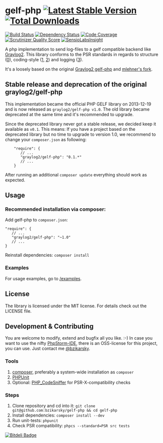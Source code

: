 gelf-php [![Latest Stable Version](https://poser.pugx.org/graylog2/gelf-php/v/stable.svg)](https://packagist.org/packages/graylog2/gelf-php) [![Total Downloads](https://poser.pugx.org/graylog2/gelf-php/downloads.svg)](https://packagist.org/packages/graylog2/gelf-php)
========
[![Build Status](https://travis-ci.org/bzikarsky/gelf-php.png?branch=master)](https://travis-ci.org/bzikarsky/gelf-php)
[![Dependency Status](https://www.versioneye.com/user/projects/52591e23632bac78d0000047/badge.png)](https://www.versioneye.com/user/projects/52591e23632bac78d0000047)
[![Code Coverage](https://scrutinizer-ci.com/g/bzikarsky/gelf-php/badges/coverage.png?s=6de1dc7f14a8d01fd147d42fb341822b3d99d7b6)](https://scrutinizer-ci.com/g/bzikarsky/gelf-php/)
[![Scrutinizer Quality Score](https://scrutinizer-ci.com/g/bzikarsky/gelf-php/badges/quality-score.png?s=00d4030b7a35c75a6b27b426c0eb53fb23aed2d1)](https://scrutinizer-ci.com/g/bzikarsky/gelf-php/)
[![SensioLabsInsight](https://insight.sensiolabs.com/projects/5aaa17f2-cc43-49bf-a23e-cc1585eaa3c2/mini.png)](https://insight.sensiolabs.com/projects/5aaa17f2-cc43-49bf-a23e-cc1585eaa3c2)

A php implementation to send log-files to a gelf compatible backend like [Graylog2](http://graylog2.org/).
This library conforms to the PSR standards in regards to structure ([0](https://github.com/php-fig/fig-standards/blob/master/accepted/PSR-0.md)),
coding-style ([1](https://github.com/php-fig/fig-standards/blob/master/accepted/PSR-1-basic-coding-standard.md),
[2](https://github.com/php-fig/fig-standards/blob/master/accepted/PSR-2-coding-style-guide.md))
and logging ([3](https://github.com/php-fig/fig-standards/blob/master/accepted/PSR-3-logger-interface.md)).

It's a loosely based on the original [Graylog2 gelf-php](https://github.com/Graylog2/gelf-php)
and [mlehner's fork](https://github.com/mlehner/gelf-php).

Stable release and deprecation of the original graylog2/gelf-php
----------------------------------------------------------------

This implementation became the official PHP GELF library on 2013-12-19 and is now released as `graylog2/gelf-php v1.0`.
The old library became deprecated at the same time and it's recommended to upgrade.

Since the deprecated library never got a stable release, we decided keep it available as `v0.1`. This means:
If you have a project based on the deprecated library but no time to upgrade to version 1.0, we recommend to change your
`composer.json` as following:

        "require": {
           // ...
           "graylog2/gelf-php": "0.1.*"
           // ...
        }

After running an additional `composer update` everything should work as expected.

Usage
-----

### Recommended installation via composer:

Add gelf-php to `composer.json`:

    "require": {
       // ...
       "graylog2/gelf-php": "~1.0"
       // ...
    }

Reinstall dependencies: `composer install`

### Examples

For usage examples, go to [/examples](https://github.com/bzikarsky/gelf-php/tree/master/examples).

License
-------

The library is licensed under the MIT license. For details check out the LICENSE file.


Development & Contributing
--------------------------

You are welcome to modify, extend and bugfix all you like. :-)
In case you want to use the nifty [PhpStorm-IDE](http://www.jetbrains.com/phpstorm/), there is an OSS-license for this
project, you can use. Just contact me [@bzikarsky](https://twitter.com/bzikarsky).

### Tools
1. [composer](http://getcomposer.org), preferably a system-wide installation as `composer`
2. [PHPUnit](http://phpunit.de/manual/current/en/installation.html)
3. Optional: [PHP_CodeSniffer](https://github.com/squizlabs/PHP_CodeSniffer) for PSR-X-compatibility checks

### Steps
1. Clone repository and cd into it: `git clone git@github.com:bzikarsky/gelf-php && cd gelf-php`
2. Install dependencies: `composer install --dev`
3. Run unit-tests: `phpunit`
4. Check PSR compatibility: `phpcs --standard=PSR src tests`


[![Bitdeli Badge](https://d2weczhvl823v0.cloudfront.net/bzikarsky/gelf-php/trend.png)](https://bitdeli.com/free "Bitdeli Badge")
